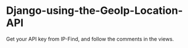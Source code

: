 # Django-using-the-GeoIp-Location-API
Get your API key from IP-Find, and follow the comments in the views.
